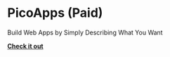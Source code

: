 # PicoApps (Paid)
Build Web Apps by Simply Describing What You Want
<br>

**[<i class="fa-solid fa-fire"></i> Check it out](https://picoapps.xyz/?via=matthew)**
